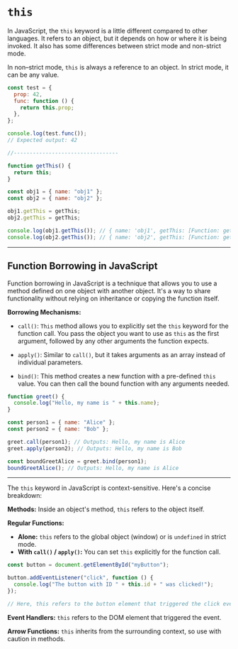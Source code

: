 # `this`

In JavaScript, the `this` keyword is a little different compared to other languages. It refers to an object, but it depends on how or where it is being invoked. It also has some differences between strict mode and non-strict mode.

In non–strict mode, `this` is always a reference to an object. In strict mode, it can be any value.

```js
const test = {
  prop: 42,
  func: function () {
    return this.prop;
  },
};

console.log(test.func());
// Expected output: 42

//---------------------------------

function getThis() {
  return this;
}

const obj1 = { name: "obj1" };
const obj2 = { name: "obj2" };

obj1.getThis = getThis;
obj2.getThis = getThis;

console.log(obj1.getThis()); // { name: 'obj1', getThis: [Function: getThis] }
console.log(obj2.getThis()); // { name: 'obj2', getThis: [Function: getThis] }
```

---

## Function Borrowing in JavaScript

Function borrowing in JavaScript is a technique that allows you to use a method defined on one object with another object. It's a way to share functionality without relying on inheritance or copying the function itself.

**Borrowing Mechanisms:**

- `call()`: `This` method allows you to explicitly set the `this` keyword for the function call. You pass the object you want to use as `this` as the first argument, followed by any other arguments the function expects.

- `apply()`: Similar to `call()`, but it takes arguments as an array instead of individual parameters.

- `bind()`: This method creates a new function with a pre-defined `this` value. You can then call the bound function with any arguments needed.

```js
function greet() {
  console.log("Hello, my name is " + this.name);
}

const person1 = { name: "Alice" };
const person2 = { name: "Bob" };

greet.call(person1); // Outputs: Hello, my name is Alice
greet.apply(person2); // Outputs: Hello, my name is Bob

const boundGreetAlice = greet.bind(person1);
boundGreetAlice(); // Outputs: Hello, my name is Alice
```

---

The `this` keyword in JavaScript is context-sensitive. Here's a concise breakdown:

**Methods:** Inside an object's method, `this` refers to the object itself.

**Regular Functions:**

- **Alone:** `this` refers to the global object (window) or is `undefined` in strict mode.
- **With `call()` / `apply()`:** You can set `this` explicitly for the function call.

```js
const button = document.getElementById("myButton");

button.addEventListener("click", function () {
  console.log("The button with ID " + this.id + " was clicked!");
});

// Here, this refers to the button element that triggered the click event.
```

**Event Handlers:** `this` refers to the DOM element that triggered the event.

**Arrow Functions:** `this` inherits from the surrounding context, so use with caution in methods.
